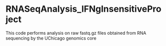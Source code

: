 # RNASeqAnalysis_IFNgInsensitiveProject
This code performs analysis on raw fastq.gz files obtained from RNA sequencing by the UChicago genomics core
